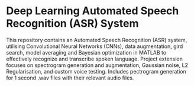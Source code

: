 # Deep Learning Automated Speech Recognition (ASR) System
This repository contains an Automated Speech Recognition (ASR) system, utilising Convolutional Neural Networks (CNNs), data augmentation, gird search, model averaging and Bayesian optimization in MATLAB to effectively recognize and transcribe spoken language. Project extension focuses on spectrogram generation and augmentation, Gaussian noise, L2 Regularisation, and custom voice testing.
Includes pectrogram generation for 1 second .wav files with their relevant audio files.
